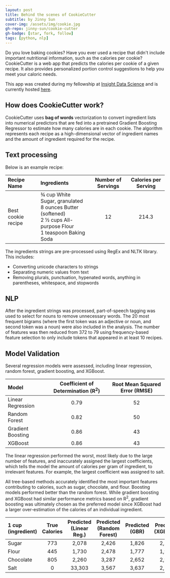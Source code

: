 ```yaml
---
layout: post
title: Behind the scenes of CookieCutter
subtitle: by Jinny Sun
cover-img: /assets/img/cookie.jpg
gh-repo: jinny-sun/cookie-cutter
gh-badge: [star, fork, follow]
tags: [python, nlp]
---
```


Do you love baking cookies? Have you ever used a recipe that didn't include important nutritional information, such as the calories per cookie? CookieCutter is a web app that predicts the calories per cookie of a given recipe. It also provides personalized portion control suggestions to help you meet your caloric needs.

This app was created during my fellowship at [Insight Data Science](https://insightfellows.com/) and is currently hosted [here](cookie-cutter.xyz).

## How does CookieCutter work?
CookieCutter uses **bag of words** vectorization to convert ingredient lists into numerical predictors that are fed into a pretrained Gradient Boosting Regressor to estimate how many calories are in each cookie. The algorithm represents each recipe as a high-dimensional vector of ingredient names and the amount of ingredient required for the recipe.

## Text processing

Below is an example recipe:

| Recipe Name | Ingredients | Number of Servings | Calories per Serving |
| :---------- |:----------- | :----------------: | :------------------: |
| Best cookie recipe | ¾ cup White Sugar, granulated<br>8 ounces Butter (softened)<br>2 ½ cups All-purpose Flour<br>1 teaspoon Baking Soda | 12 | 214.3 |

The ingredients strings are pre-processed using RegEx and NLTK library. This includes:
- Converting unicode characters to strings
- Separating numeric values from text
- Removing plurals, punctuation, hypenated words, anything in parentheses, whitespace, and stopwords

## NLP
After the ingredient strings was processed, part-of-speech tagging was used to select for nouns to remove unnecessary words. The 20 most frequent bigrams (where the first token was an adjective or noun, and second token was a noun) were also included in the analysis. The number of features was then reduced from 372 to 79 using frequency-based feature selection to only include tokens that appeared in at least 10 recipes. 

## Model Validation

Several regression models were assessed, including linear regression, random forest, gradient boosting, and XGBoost. 

| Model | Coefficient of Determination (R<sup>2</sup>) | Root Mean Squared Error (RMSE) |
| :---- |:---------------------------: | :---------------------: |
| Linear Regression | 0.79 | 52 |
| Random Forest | 0.82 | 50 |
| Gradient Boosting | 0.86 | 43 |
| XGBoost | 0.86 | 43 |

The linear regression performed the worst, most likely due to the large number of features, and inaccurately assigned the largest coefficients, which tells the model the amount of calories per gram of ingredient, to irrelevant features. For example, the largest coefficient was assigned to salt. 

All tree-based methods accurately identified the most important features contributing to calories, such as sugar, chocolate, and flour. Boosting models performed better than the random forest. While gradient boosting and XGBoost had similar performance metrics based on R<sup>2</sup>, gradient boosting was ultimately chosen as the preferred model since XGBoost had a larger over-estimation of the calories of an individual ingredient. 

| 1 cup (ingredient) | True Calories | Predicted<br>(Linear Reg.) | Predicted<br>(Random Forest) | Predicted<br>(GBR) | Predicted<br>(XGBoost) |
| :---- |:-----------: | :---------------: |:----------------: |:----------------: |:----------------: |
| Sugar | 773 | 2,078 | 2,426 | 1,826 | 2,324 |
| Flour | 445 | 1,730 | 2,478 | 1,777 | 1,955 |
| Chocolate | 805 | 2,260 | 3,287 | 2,652 | 2,971 |
| Salt | 0 | 33,303 | 3,567 | 3,637 | 2,755 |
